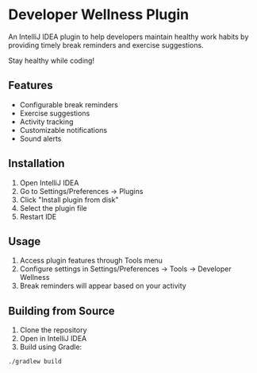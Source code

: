 # Developer Wellness Plugin

An IntelliJ IDEA plugin to help developers maintain healthy work habits by providing timely break reminders and exercise suggestions.

Stay healthy while coding!
## Features

- Configurable break reminders
- Exercise suggestions
- Activity tracking
- Customizable notifications
- Sound alerts

## Installation

1. Open IntelliJ IDEA
2. Go to Settings/Preferences → Plugins
3. Click "Install plugin from disk"
4. Select the plugin file
5. Restart IDE

## Usage

1. Access plugin features through Tools menu
2. Configure settings in Settings/Preferences → Tools → Developer Wellness
3. Break reminders will appear based on your activity

## Building from Source

1. Clone the repository
2. Open in IntelliJ IDEA
3. Build using Gradle:
```bash
./gradlew build